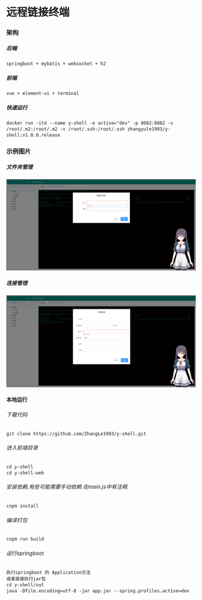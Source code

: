 # 远程链接终端
   ### 架构
   ##### 后端
    springboot + mybatis + websocket + h2
   ##### 前端
    vue + element-ui + terminal
    
   ##### 快速运行
    docker run -itd --name y-shell -e active="dev" -p 8082:8082 -v /root/.m2:/root/.m2 -v /root/.ssh:/root/.ssh zhangyule1993/y-shell:v1.0.0.release
    
   ### 示例图片
   ##### 文件夹管理
   ![1.png](./doc/folder.png)
   
   ##### 连接管理
   ![1.png](./doc/ssh.png)
   
   #### 本地运行
   ###### 下载代码
    git clone https://github.com/ZhangLe1993/y-shell.git
    
   ###### 进入前端目录
    cd y-shell
    cd y-shell-web
   ###### 安装依赖,有些可能需要手动依赖.在main.js中有注释.
    cnpm install
   ###### 编译打包
    cnpm run build

   ###### 运行springboot
    执行springboot 的 Application方法
    或者直接执行jar包
    cd y-shell/out
    java -Dfile.encoding=utf-8 -jar app.jar --spring.profiles.active=dev
   
    
    
    
